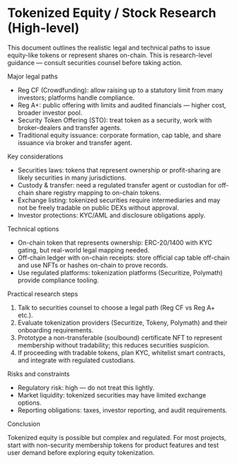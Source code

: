 # Tokenized Equity / Stock Research (High-level)

This document outlines the realistic legal and technical paths to issue equity-like tokens or represent shares on-chain. This is research-level guidance — consult securities counsel before taking action.

Major legal paths

- Reg CF (Crowdfunding): allow raising up to a statutory limit from many investors; platforms handle compliance.
- Reg A+: public offering with limits and audited financials — higher cost, broader investor pool.
- Security Token Offering (STO): treat token as a security, work with broker-dealers and transfer agents.
- Traditional equity issuance: corporate formation, cap table, and share issuance via broker and transfer agent.

Key considerations

- Securities laws: tokens that represent ownership or profit-sharing are likely securities in many jurisdictions.
- Custody & transfer: need a regulated transfer agent or custodian for off-chain share registry mapping to on-chain tokens.
- Exchange listing: tokenized securities require intermediaries and may not be freely tradable on public DEXs without approval.
- Investor protections: KYC/AML and disclosure obligations apply.

Technical options

- On-chain token that represents ownership: ERC-20/1400 with KYC gating, but real-world legal mapping needed.
- Off-chain ledger with on-chain receipts: store official cap table off-chain and use NFTs or hashes on-chain to prove records.
- Use regulated platforms: tokenization platforms (Securitize, Polymath) provide compliance tooling.

Practical research steps

1. Talk to securities counsel to choose a legal path (Reg CF vs Reg A+ etc.).
2. Evaluate tokenization providers (Securitize, Tokeny, Polymath) and their onboarding requirements.
3. Prototype a non-transferable (soulbound) certificate NFT to represent membership without tradability; this reduces securities suspicion.
4. If proceeding with tradable tokens, plan KYC, whitelist smart contracts, and integrate with regulated custodians.

Risks and constraints

- Regulatory risk: high — do not treat this lightly.
- Market liquidity: tokenized securities may have limited exchange options.
- Reporting obligations: taxes, investor reporting, and audit requirements.

Conclusion

Tokenized equity is possible but complex and regulated. For most projects, start with non-security membership tokens for product features and test user demand before exploring equity tokenization.
